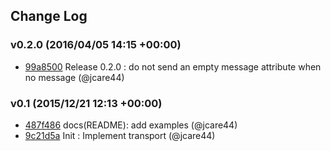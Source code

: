 ## Change Log

### v0.2.0 (2016/04/05 14:15 +00:00)
- [99a8500](https://github.com/jcare44/winston-logmatic/commit/99a85000d2f3ba533932564c42730e227d4c3943) Release 0.2.0 : do not send an empty message attribute when no message (@jcare44)

### v0.1 (2015/12/21 12:13 +00:00)
- [487f486](https://github.com/jcare44/winston-logmatic/commit/487f486cf54af27d649c8c2c6f1ef9b8491909b2) docs(README): add examples (@jcare44)
- [9c21d5a](https://github.com/jcare44/winston-logmatic/commit/9c21d5accd202452347f5905f2e6f01a9b23197b) Init : Implement transport (@jcare44)